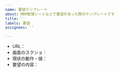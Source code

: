 ```yaml
---
name: 要望テンプレート
about: MRM管理シートなどで要望があった際のテンプレートです
title: ''
labels: 要望
assignees: ''

---
```


- URL：
- 画面のスクショ：
- 現状の動作・値：
- 要望の内容：
